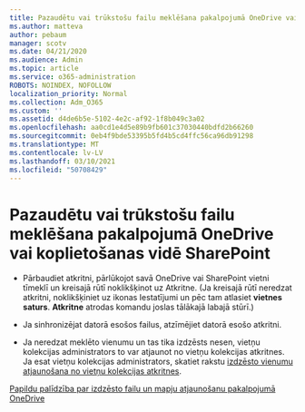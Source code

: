 ```yaml
---
title: Pazaudētu vai trūkstošu failu meklēšana pakalpojumā OneDrive vai koplietošanas vidē SharePoint
ms.author: matteva
author: pebaum
manager: scotv
ms.date: 04/21/2020
ms.audience: Admin
ms.topic: article
ms.service: o365-administration
ROBOTS: NOINDEX, NOFOLLOW
localization_priority: Normal
ms.collection: Adm_O365
ms.custom: ''
ms.assetid: d4de6b5e-5102-4e2c-af92-1f8b049c3a02
ms.openlocfilehash: aa0cd1e4d5e89b9fb601c37030440bdfd2b66260
ms.sourcegitcommit: 0eb4f9bde53395b5fd4b5cd4ffc56ca96db91298
ms.translationtype: MT
ms.contentlocale: lv-LV
ms.lasthandoff: 03/10/2021
ms.locfileid: "50708429"
---
```

# <a name="find-lost-or-missing-files-in-onedrive-or-sharepoint"></a>Pazaudētu vai trūkstošu failu meklēšana pakalpojumā OneDrive vai koplietošanas vidē SharePoint

- Pārbaudiet atkritni, pārlūkojot savā OneDrive vai SharePoint vietni tīmeklī un kreisajā rūtī noklikšķinot uz Atkritne. (Ja kreisajā rūtī neredzat atkritni, noklikšķiniet uz ikonas Iestatījumi un pēc tam atlasiet **vietnes saturs**. **Atkritne** atrodas komandu joslas tālākajā labajā stūrī.) 
    
- Ja sinhronizējat datorā esošos failus, atzīmējiet datorā esošo atkritni. 
    
- Ja neredzat meklēto vienumu un tas tika izdzēsts nesen, vietņu kolekcijas administrators to var atjaunot no vietņu kolekcijas atkritnes. Ja esat vietņu kolekcijas administrators, skatiet rakstu [izdzēsto vienumu atjaunošana no vietņu kolekcijas atkritnes](https://support.microsoft.com/office/restore-items-in-the-recycle-bin-that-were-deleted-from-sharepoint-or-teams-6df466b6-55f2-4898-8d6e-c0dff851a0be).
    
[Papildu palīdzība par izdzēsto failu un mapju atjaunošanu pakalpojumā OneDrive](https://go.microsoft.com/fwlink/?linkid=872872)
  

